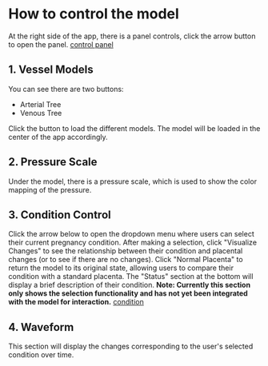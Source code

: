 # How to control the model
At the right side of the app, there is a panel controls, click the arrow button to open the panel.
[control panel](images/control_panel.png)

## 1. Vessel Models

You can see there are two buttons:
- Arterial Tree
- Venous Tree

Click the button to load the different models. The model will be loaded in the center of the app accordingly.

## 2. Pressure Scale
Under the model, there is a pressure scale, which is used to show the color mapping of the pressure.

## 3. Condition Control

Click the arrow below to open the dropdown menu where users can select their current pregnancy condition. 
After making a selection, click "Visualize Changes" to see the relationship between their condition and placental changes (or to see if there are no changes).
Click "Normal Placenta" to return the model to its original state, allowing users to compare their condition with a standard placenta.
The "Status" section at the bottom will display a brief description of their condition.
**Note: Currently this section only shows the selection functionality and has not yet been integrated with the model for interaction.**
[condition](images/condition.png)


## 4. Waveform 

This section will display the changes corresponding to the user's selected condition over time.





